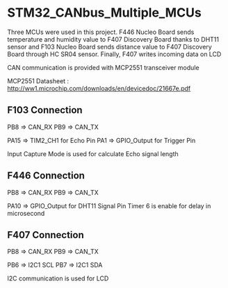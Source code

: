 # STM32_CANbus_Multiple_MCUs
 
Three MCUs were used in this project. F446 Nucleo Board sends temperature and humidity value to F407 Discovery Board thanks to DHT11 sensor and F103 Nucleo Board sends distance value to F407 Discovery Board through HC SR04 sensor. Finally, F407 writes incoming data on LCD

CAN communication is provided with MCP2551 transceiver module

MCP2551 Datasheet : http://ww1.microchip.com/downloads/en/devicedoc/21667e.pdf

F103 Connection
---------------

PB8 => CAN_RX
PB9 => CAN_TX

PA15 => TIM2_CH1 for Echo Pin
PA1  => GPIO_Output for Trigger Pin

Input Capture Mode is used for calculate Echo signal length

F446 Connection
---------------

PB8 => CAN_RX
PB9 => CAN_TX

PA10 => GPIO_Output for DHT11 Signal Pin
Timer 6 is enable for delay in microsecond

F407 Connection
---------------

PB8 => CAN_RX
PB9 => CAN_TX

PB6 => I2C1 SCL
PB7 => I2C1 SDA

I2C communication is used for LCD
